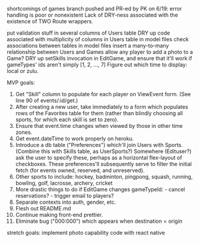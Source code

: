 shortcomings of games branch pushed and PR-ed by PK on  6/19:
    error handling is poor or nonexistent
    Lack of DRY-ness associated with the existence of TWO Route wrappers.

put validation stuff in several columns of Users table
DRY up code associated with multiplicity of columns in Users table
in model files check associations between tables
in model files insert a many-to-many relationship between Users and Games
allow any player to add a photo to a Game?
DRY up setSkills invocation in EditGame, and ensure that it'll work if gameTypes' ids aren't simply [1, 2, ..., 7]
Figure out which time to display: local or zulu.

MVP goals:
1. Get "Skill" column to populate for each player on ViewEvent form. (See line 90 of events/:id/get.)
1. After creating a new user, take immediately to a form which populates rows of the Favorites table for them (rather than blindly choosing all sports, for which each skill is set to zero).
1. Ensure that event.time changes when viewed by those in other time zones.
1. Get event.dateTime to work properly on heroku.
1. Introduce a db table ("Preferences") which'll join Users with Sports.  (Combine this with Skills table, as UserSports?) Somewhere (Edituser?) ask the user to specify these, perhaps as a horizontal flex-layout of checkboxes. These preferences'll subsequently serve to filter the initial fetch (for events owned, reserved, and unreserved).
1. Other sports to include: hockey, badminton, pingpong, squash, running, bowling, golf, lacrosse, archery, cricket
1. More drastic things to do if EditGame changes gameTypeId:
        - cancel reservations?
        - trigger email to players?
1. Separate contexts into auth, gender, etc.
1. Flesh out README.md
1. Continue making front-end prettier.
1. Eliminate bug ("000:000") which appears when destination = origin

stretch goals:
    implement photo capability
    code with react native
